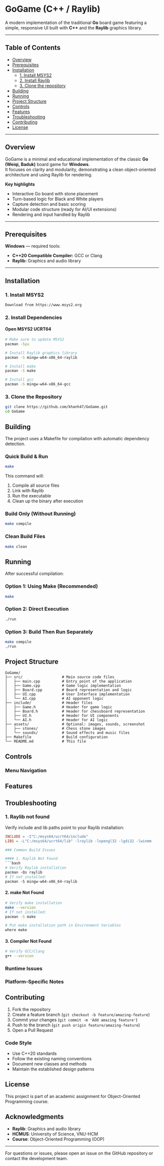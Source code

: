 # GoGame (C++ / Raylib)

A modern implementation of the traditional **Go** board game featuring a simple, responsive UI built with **C++** and the **Raylib** graphics library.

---

## Table of Contents
- [Overview](#overview)
- [Prerequisites](#prerequisites)
- [Installation](#installation)
  - [1. Install MSYS2](#1-install-MSYS2)
  - [2. Install Raylib](#2-install-raylib)
  - [3. Clone the repository](#3-clone-the-repository)
- [Building](#building)
- [Running](#running)
- [Project Structure](#project-structure)
- [Controls](#controls)
- [Features](#features)
- [Troubleshooting](#troubleshooting)
- [Contributing](#contributing)
- [License](#license)

---

## Overview

GoGame is a minimal and educational implementation of the classic **Go (Weiqi, Baduk)** board game for **Windows**.  
It focuses on clarity and modularity, demonstrating a clean object-oriented architecture and using Raylib for rendering.

**Key highlights**
- Interactive Go board with stone placement
- Turn-based logic for Black and White players
- Capture detection and basic scoring
- Modular code structure (ready for AI/UI extensions)
- Rendering and input handled by Raylib

---

## Prerequisites

**Windows** — required tools:

- **C++20 Compatible Compiler:** GCC or Clang
- **Raylib:** Graphics and audio library

---

## Installation

### 1. Install MSYS2
```bash
Download from https://www.msys2.org
```

### 2. Install Dependencies
#### Open MSYS2 UCRT64
```bash
# Make sure to update MSYS2
pacman -Syu

# Install Raylib graphics library
pacman -S mingw-w64-x86_64-raylib

# Install make
pacman -S make

# Install gcc
pacman -S mingw-w64-x86_64-gcc
```

### 3. Clone the Repository
```bash
git clone https://github.com/khanh47/GoGame.git
cd GoGame
```

## Building

The project uses a Makefile for compilation with automatic dependency detection.

### Quick Build & Run
```bash
make
```
This command will:
1. Compile all source files
2. Link with Raylib
3. Run the executable
4. Clean up the binary after execution

### Build Only (Without Running)
```bash
make compile
```

### Clean Build Files
```bash
make clean
```

## Running

After successful compilation:

### Option 1: Using Make (Recommended)
```bash
make
```

### Option 2: Direct Execution
```bash
./run
```

### Option 3: Build Then Run Separately
```bash
make compile
./run
```

## Project Structure

```
GoGame/
├── src/                  # Main source code files
│   ├── main.cpp          # Entry point of the application
│   ├── Game.cpp          # Game logic implementation
│   ├── Board.cpp         # Board representation and logic
│   ├── UI.cpp            # User Interface implementation
│   └── AI.cpp            # AI opponent logic
├── include/              # Header files
│   ├── Game.h            # Header for game logic
│   ├── Board.h           # Header for chessboard representation
│   ├── UI.h              # Header for UI components
│   └── AI.h              # Header for AI logic
├── assets/               # Optional: images, sounds, screenshot
│   ├── stones/           # Chess stone images
│   └── sounds/           # Sound effects and music files
├── Makefile              # Build configuration
└── README.md             # This file

```

## Controls

### Menu Navigation

## Features

## Troubleshooting
### 1. Raylib not found
Verify include and lib paths point to your Raylib installation:

```makefile
INCLUDE = -I"C:/msys64/ucrt64/include"
LIBS = -L"C:/msys64/ucrt64/lib" -lraylib -lopengl32 -lgdi32 -lwinmm

### Common Build Issues

#### 1. Raylib Not Found
```bash
# Verify Raylib installation
pacman -Qs raylib
# If not installed:
pacman -S mingw-w64-x86_64-raylib
```

#### 2. make Not Found
```bash
# Verify make installation
make --version
# If not installed:
pacman -S make

# Put make installation path in Environment Variables
where make
```

#### 3. Compiler Not Found
```bash
# Verify GCC/Clang
g++ --version
```

### Runtime Issues

### Platform-Specific Notes

## Contributing

1. Fork the repository
2. Create a feature branch (`git checkout -b feature/amazing-feature`)
3. Commit your changes (`git commit -m 'Add amazing feature'`)
4. Push to the branch (`git push origin feature/amazing-feature`)
5. Open a Pull Request

### Code Style
- Use C++20 standards
- Follow the existing naming conventions
- Document new classes and methods
- Maintain the established design patterns

## License

This project is part of an academic assignment for Object-Oriented Programming course.

## Acknowledgments

- **Raylib**: Graphics and audio library
- **HCMUS**: University of Science, VNU-HCM
- **Course**: Object-Oriented Programming (OOP)

---

For questions or issues, please open an issue on the GitHub repository or contact the development team.